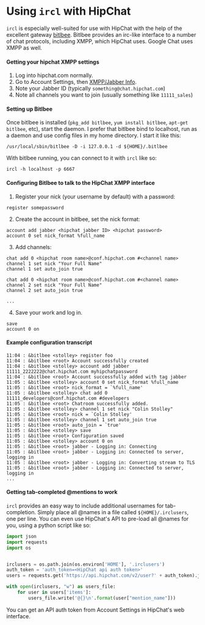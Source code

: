 # Using `ircl` with HipChat

`ircl` is especially well-suited for use with HipChat with the help
of the excellent gateway [bitlbee](http://www.bitlbee.org). Bitlbee
provides an irc-like interface to a number of chat protocols,
including XMPP, which HipChat uses. Google Chat uses XMPP as well.

#### Getting your hipchat XMPP settings

1. Log into hipchat.com normally.
2. Go to Account Settings, then [XMPP/Jabber Info](https://hipchat.com/account/xmpp).
3. Note your Jabber ID (typically `something@chat.hipchat.com`)
4. Note all channels you want to join (usually something like `11111_sales`)

#### Setting up Bitlbee

Once bitlbee is installed (`pkg_add bitlbee`, `yum install bitlbee`,
`apt-get bitlbee`, etc), start the daemon. I prefer that bitlbee
bind to localhost, run as a daemon and use config files in my home
directory. I start it like this:

```
/usr/local/sbin/bitlbee -D -i 127.0.0.1 -d ${HOME}/.bitlbee
```

With bitlbee running, you can connect to it with `ircl` like so:

```
ircl -h localhost -p 6667
```

#### Configuring Bitlbee to talk to the HipChat XMPP interface

1) Register your nick (your username by default) with a password:
```
register somepassword
```
2) Create the account in bitlbee, set the nick format:
```
account add jabber <hipchat jabber ID> <hipchat password>
account 0 set nick_format %full_name
```
3) Add channels:
```
chat add 0 <hipchat room name>@conf.hipchat.com #<channel name>
channel 1 set nick "Your Full Name"
channel 1 set auto_join true

chat add 0 <hipchat room name>@conf.hipchat.com #<channel name>
channel 2 set nick "Your Full Name"
channel 2 set auto_join true

...

```
4) Save your work and log in.
```
save
account 0 on
```

#### Example configuration transcript

```
11:04 : &bitlbee <stolley> register foo
11:04 : &bitlbee <root> Account successfully created
11:04 : &bitlbee <stolley> account add jabber 11111_2222222@chat.hipchat.com myhipchatpassword
11:04 : &bitlbee <root> Account successfully added with tag jabber
11:05 : &bitlbee <stolley> account 0 set nick_format %full_name
11:05 : &bitlbee <root> nick_format = `%full_name'
11:05 : &bitlbee <stolley> chat add 0 11111_developers@conf.hipchat.com #developers
11:05 : &bitlbee <root> Chatroom successfully added.
11:05 : &bitlbee <stolley> channel 1 set nick "Colin Stolley"
11:05 : &bitlbee <root> nick = `Colin Stolley'
11:05 : &bitlbee <stolley> channel 1 set auto_join true
11:05 : &bitlbee <root> auto_join = `true'
11:05 : &bitlbee <stolley> save
11:05 : &bitlbee <root> Configuration saved
11:05 : &bitlbee <stolley> account 0 on
11:05 : &bitlbee <root> jabber - Logging in: Connecting
11:05 : &bitlbee <root> jabber - Logging in: Connected to server, logging in
11:05 : &bitlbee <root> jabber - Logging in: Converting stream to TLS
11:05 : &bitlbee <root> jabber - Logging in: Connected to server, logging in
...
```

#### Getting tab-completed @mentions to work

`ircl` provides an easy way to include additional usernames for tab-completion. Simply place all @names in a file called `${HOME}/.irclusers`, one per line. You can even use HipChat's API to pre-load all @names for you, using a python script like so:

```python
import json
import requests
import os


irclusers = os.path.join(os.environ['HOME'], '.irclusers')
auth_token = 'auth_token=<HipChat api auth token>'
users = requests.get('https://api.hipchat.com/v2/user?' + auth_token).json();

with open(irclusers, "w") as users_file:
    for user in users['items']:
        users_file.write('@{}\n'.format(user["mention_name"]))
```
You can get an API auth token from Account Settings in HipChat's web interface.
